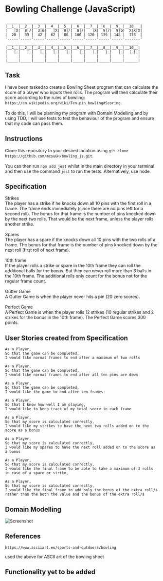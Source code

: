 # Bowling Challenge (JavaScript)
```
 _____________________________________________________________
|__1__|__2__|__3__|__4__|__5__|__6__|__7__|__8__|__9__|__10___|
|   |X|  8|/|  3|6|   |X|  9|/|  8|/|   |X|  9|/|  9|G|  X|X|X|
|  20 |  33 |  42 |  62 |  80 | 100 | 120 | 139 | 148 |  178  |
'-----'-----'-----'-----'-----'-----'-----'-----'-----'-------'
 ____________________________________________________________
|__1__|__2__|__3__|__4__|__5__|__6__|__7__|__8__|__9__|__10__|
|   |_|   |_|   |_|   |_|   |_|   |_|   |_|   |_|   |_|  |_|_|
|     |     |     |     |     |     |     |     |     |      |
|_____|_____|_____|_____|_____|_____|_____|_____|_____|______|

```

## Task
I have been tasked to create a Bowling Sheet program that can calculate the score of a player who inputs their rolls. The program will then calculate their score according to the rules of bowling: `https://en.wikipedia.org/wiki/Ten-pin_bowling#Scoring`. \
\
To do this, I will be planning my program with Domain Modelling and by using TDD, I will use tests to test the behaviour of the program and ensure that my code can pass them.

## Instructions
Clone this repository to your desired location using `git clone https://github.com/mcsuGH/bowling_js.git`.\
\
You can then run `npm add jest` whilst in the main directory in your terminal and then use the command `jest` to run the tests. Alternatively, use node.


## Specification 
Strikes\
The player has a strike if he knocks down all 10 pins with the first roll in a frame. The frame ends immediately (since there are no pins left for a second roll). The bonus for that frame is the number of pins knocked down by the next two rolls. That would be the next frame, unless the player rolls another strike.\
\
Spares\
The player has a spare if the knocks down all 10 pins with the two rolls of a frame. The bonus for that frame is the number of pins knocked down by the next roll (first roll of next frame).\
\
10th frame\
If the player rolls a strike or spare in the 10th frame they can roll the additional balls for the bonus. But they can never roll more than 3 balls in the 10th frame. The additional rolls only count for the bonus not for the regular frame count.\
\
Gutter Game\
A Gutter Game is when the player never hits a pin (20 zero scores).\
\
Perfect Game\
A Perfect Game is when the player rolls 12 strikes (10 regular strikes and 2 strikes for the bonus in the 10th frame). The Perfect Game scores 300 points.

## User Stories created from Specification
```
As a Player,
So that the game can be completed,
I would like normal frames to end after a maximum of two rolls

As a Player,
So that the game can be completed,
I would like normal frames to end after all ten pins are down

As a Player,
So that the game can be completed,
I would like the game to end after ten frames

As a Player,
So that I know how well I am playing,
I would like to keep track of my total score in each frame

As a Player,
So that my score is calculated correctly,
I would like my strikes to have the next two rolls added on to the score as a bonus

As a Player,
So that my score is calculated correctly,
I would like my spares to have the next roll added on to the score as a bonus

As a Player,
So that my score is calculated correctly,
I would like the final frame to be able to take a maximum of 3 rolls in case of a spare or strike,

As a Player,
So that my score is calculated correctly,
I would like the final frame to add only the bonus of the extra roll/s rather than the both the value and the bonus of the extra roll/s

```

## Domain Modelling
![Screenshot](https://i.imgur.com/mNifrzM.png)

## References
```
https://www.asciiart.eu/sports-and-outdoors/bowling
```
used the above for ASCII art of the bowling sheet


## Functionality yet to be added

